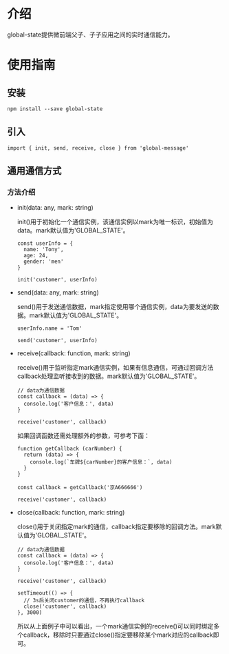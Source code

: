 # 介绍

global-state提供微前端父子、子子应用之间的实时通信能力。

# 使用指南

## 安装

```
npm install --save global-state
```

## 引入

```
import { init, send, receive, close } from 'global-message'
```

## 通用通信方式

### 方法介绍

* init(data: any, mark: string)

  init()用于初始化一个通信实例，该通信实例以mark为唯一标识，初始值为data。mark默认值为'GLOBAL_STATE'。

  ```
  const userInfo = {
    name: 'Tony',
    age: 24,
    gender: 'men'
  }

  init('customer', userInfo)
  ```

* send(data: any, mark: string)

  send()用于发送通信数据，mark指定使用哪个通信实例，data为要发送的数据。mark默认值为'GLOBAL_STATE'。

  ```
  userInfo.name = 'Tom'

  send('customer', userInfo)
  ```

* receive(callback: function, mark: string)

  receive()用于监听指定mark通信实例，如果有信息通信，可通过回调方法callback处理监听接收到的数据。mark默认值为'GLOBAL_STATE'。

  ```
  // data为通信数据
  const callback = (data) => {
    console.log('客户信息：', data)
  }

  receive('customer', callback)
  ```

  如果回调函数还需处理额外的参数，可参考下面：

  ```
  function getCallback (carNumber) {
    return (data) => {
      console.log(`车牌${carNumber}的客户信息：`, data)
    }
  }

  const callback = getCallback('京A666666')

  receive('customer', callback)

  ```

* close(callback: function, mark: string)

  close()用于关闭指定mark的通信，callback指定要移除的回调方法。mark默认值为'GLOBAL_STATE'。

  ```
  // data为通信数据
  const callback = (data) => {
    console.log('客户信息：', data)
  }

  receive('customer', callback)

  setTimeout(() => {
    // 3s后关闭customer的通信，不再执行callback
    close('customer', callback)
  }, 3000)
  ```

  所以从上面例子中可以看出，一个mark通信实例的receive()可以同时绑定多个callback，移除时只要通过close()指定要移除某个mark对应的callback即可。
